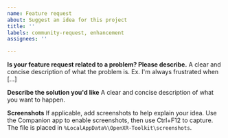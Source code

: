 ```yaml
---
name: Feature request
about: Suggest an idea for this project
title: ''
labels: community-request, enhancement
assignees: ''

---
```


**Is your feature request related to a problem? Please describe.**
A clear and concise description of what the problem is. Ex. I'm always frustrated when [...]

**Describe the solution you'd like**
A clear and concise description of what you want to happen.

**Screenshots**
If applicable, add screenshots to help explain your idea. Use the Companion app to enable screenshots, then use Ctrl+F12 to capture. The file is placed in `%LocalAppData%\OpenXR-Toolkit\screenshots`.
